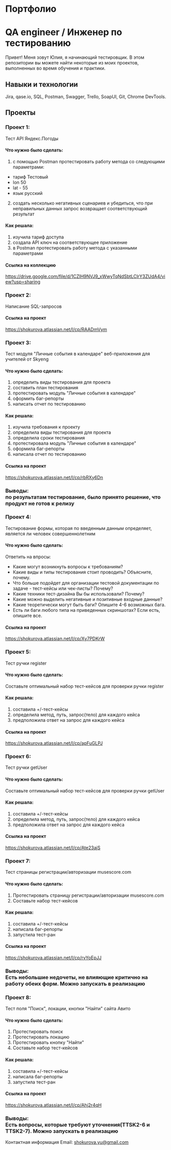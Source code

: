 # Портфолио
# QA engineer / Инженер по тестированию

Привет! Меня зовут Юлия, я начинающий тестировщик.
В этом репозитории вы можете найти некоторые из моих проектов, выполненных во время обучения и практики.

## Навыки и технологии<br>  
Jira, qase.io, SQL, Postman, Swagger, Trello, SoapUI, Git, Chrome DevTools.

## Проекты<br>   

### Проект 1: <br>
Тест API Яндекс.Погоды

#### Что нужно было сделать:<br>
1. с помощью Postman протестировать работу метода со следующими параметрами:
  - тариф Тестовый
  - lon 50
  - lat - 55
  - язык русский
2. создать несколько негативных сценариев и убедиться, что при неправильных данных запрос возвращает соответствующий результат
   
#### Как решала:<br> 
1. изучила тариф доступа
2. создала API ключ на соответствующее приложение
3. в Postman протестировать работу метода с указанными параметрами

#### Ссылка на коллекцию<br>
https://drive.google.com/file/d/1CZIH9NVJ9_xWwyTqNdSbtLClrY3ZUdA4/view?usp=sharing

### Проект 2: <br>
Написание SQL-запросов

#### Ссылка на проект<br>
https://shokurova.atlassian.net/l/cp/RAADmVym

### Проект 3: <br>
Тест модуля "Личные события в календаре" веб-приложения для учителей от Skyeng 

#### Что нужно было сделать:<br>
1. определить виды тестирования для проекта
2. составить план тестирования
3. протестировать модуль "Личные события в календаре"
4. оформить баг-репорты
5. написать отчет по тестированию
   
#### Как решала:<br> 
1. изучила требования к проекту
2. определила виды тестирования для проекта
3. определила сроки тестирования
4. протестировала модуль "Личные события в календаре"
4. оформила баг-репорты
5. написала отчет по тестированию 

#### Ссылка на проект<br>
https://shokurova.atlassian.net/l/cp/rbRXy6Dn
<br>
### Выводы:<br> по результатам тестирование, было принято решение, что продукт не готов к релизу

### Проект 4: <br>
Тестирование формы, которая по введенным данным определяет, является ли человек совершеннолетним 

#### Что нужно было сделать:<br>
Ответить на впросы:
   - Какие могут возникнуть вопросы к требованиям?
   - Какие виды и типы тестирования стоит проводить? Объясните, почему.
   - Что больше подойдет для организации тестовой документации по задаче - тест-кейсы или чек-листы? Почему?
   - Какие техники тест-дизайна Вы бы использовали? Почему?
   - Какие можно выделить негативные и позитивные входные данные?
   - Какие теоретически могут быть баги? Опишите 4-6 возможных бага.
   - Есть ли баги любого типа на приведенных скриншотах? Если есть, опишите все.
   
#### Ссылка на проект<br>
https://shokurova.atlassian.net/l/cp/Xy7PDKrW

### Проект 5: <br> 
Тест ручки register

#### Что нужно было сделать:<br>
Составьте оптимальный набор тест-кейсов для проверки ручки register
#### Как решала:<br> 
1. составила +/-тест-кейсы
2. определила метод, путь, запрос(тело) для каждого кейса
3. предположила ответ на запрос для каждого кейса
   
#### Ссылка на проект <br> 
https://shokurova.atlassian.net/l/cp/apFuGLPJ 

### Проект 6: <br> 
Тест ручки getUser

#### Что нужно было сделать:<br>
Составьте оптимальный набор тест-кейсов для проверки ручки getUser
#### Как решала:<br> 
1. составила +/-тест-кейсы
2. определила метод, путь, запрос(тело) для каждого кейса
3. предположила ответ на запрос для каждого кейса
   
#### Ссылка на проект <br> 
https://shokurova.atlassian.net/l/cp/Ate23ajS

### Проект 7: <br> 
Тест страницы регистрации/авторизации musescore.com 

#### Что нужно было сделать:<br>
1. Протестировать страницу регистрации/авторизации musescore.com 
2. Составьте набор тест-кейсов
#### Как решала:<br> 
1. составила +/-тест-кейсы
2. написала баг-репорты
3. запустила тест-ран
   
#### Ссылка на проект <br> 
https://shokurova.atlassian.net/l/cp/rvYoEpJJ
### Выводы:<br> Есть небольшие недочеты, не влияющие критично на работу обеих форм. Можно запускать в реализацию

### Проект 8: <br> 
Тест поля "Поиск", локации, кнопки "Найти" сайта Авито 
#### Что нужно было сделать:<br>
1. Протестировать поиск
2. Протестировать локацию
3. Протестировать кнопку "Найти"
4. Составьте набор тест-кейсов
#### Как решала:<br> 
1. составила +/-тест-кейсы
2. написала баг-репорты
3. запустила тест-ран
   
#### Ссылка на проект <br> 
https://shokurova.atlassian.net/l/cp/Ahj2r4qH
### Выводы:<br> Есть вопросы, которые требуют уточнения(TTSK2-6 и TTSK2-7). Можно запускать в реализацию


Контактная информация
Email: shokurova.yu@gmail.com
